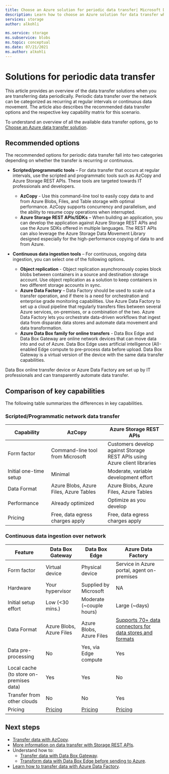 ```yaml
---
title: Choose an Azure solution for periodic data transfer| Microsoft Docs
description: Learn how to choose an Azure solution for data transfer when you are transferring data periodically.
services: storage
author: alkohli

ms.service: storage
ms.subservice: blobs
ms.topic: conceptual
ms.date: 07/21/2021
ms.author: alkohli
---
```


# Solutions for periodic data transfer

This article provides an overview of the data transfer solutions when you are transferring data periodically. Periodic data transfer over the network can be categorized as recurring at regular intervals or continuous data movement. The article also describes the recommended data transfer options and the respective key capability matrix for this scenario.

To understand an overview of all the available data transfer options, go to [Choose an Azure data transfer solution](storage-choose-data-transfer-solution.md).

## Recommended options

The recommended options for periodic data transfer fall into two categories depending on whether the transfer is recurring or continuous.

- **Scripted/programmatic tools** – For data transfer that occurs at regular intervals, use the scripted and programmatic tools such as AzCopy and Azure Storage REST APIs. These tools are targeted towards IT professionals and developers.

  - **AzCopy** - Use this command-line tool to easily copy data to and from Azure Blobs, Files, and Table storage with optimal performance. AzCopy supports concurrency and parallelism, and the ability to resume copy operations when interrupted.
  - **Azure Storage REST APIs/SDKs** – When building an application, you can develop the application against Azure Storage REST APIs and use the Azure SDKs offered in multiple languages. The REST APIs can also leverage the Azure Storage Data Movement Library designed especially for the high-performance copying of data to and from Azure.

- **Continuous data ingestion tools** – For continuous, ongoing data ingestion, you can select one of the following options.

  - **Object replication** - Object replication asynchronously copies block blobs between containers in a source and destination storage account. Use object replication as a solution to keep containers in two different storage accounts in sync.
  - **Azure Data Factory** – Data Factory should be used to scale out a transfer operation, and if there is a need for orchestration and enterprise grade monitoring capabilities. Use Azure Data Factory to set up a cloud pipeline that regularly transfers files between several Azure services, on-premises, or a combination of the two. Azure Data Factory lets you orchestrate data-driven workflows that ingest data from disparate data stores and automate data movement and data transformation.
  - **Azure Data Box family for online transfers** - Data Box Edge and Data Box Gateway are online network devices that can move data into and out of Azure. Data Box Edge uses artificial intelligence (AI)-enabled Edge compute to pre-process data before upload. Data Box Gateway is a virtual version of the device with the same data transfer capabilities.

Data Box online transfer device or Azure Data Factory are set up by IT professionals and can transparently automate data transfer.

## Comparison of key capabilities

The following table summarizes the differences in key capabilities.

### Scripted/Programmatic network data transfer

| Capability                  | AzCopy                                 | Azure Storage REST APIs       |
|-----------------------------|----------------------------------------|-------------------------------|
| Form factor                 | Command-line tool from Microsoft       | Customers develop against Storage <br> REST APIs using Azure client libraries |
| Initial one-time setup     | Minimal                                | Moderate, variable development effort    |
| Data Format                 | Azure Blobs, Azure Files, Azure Tables | Azure Blobs, Azure Files, Azure Tables   |
| Performance                 | Already optimized                      | Optimize as you develop                  |
| Pricing                     | Free, data egress charges apply      | Free, data egress charges apply        |

### Continuous data ingestion over network

| Feature                                       | Data Box Gateway | Data Box Edge   | Azure Data Factory        |
|----------------------------------|-----------------------------------------|--------------------------|---------------------------|
| Form factor                                   | Virtual device             | Physical device          | Service in Azure portal, agent on-premises                                                            |
| Hardware                                      | Your hypervisor            | Supplied by Microsoft    | NA                                                            |
| Initial setup effort                          | Low (<30 mins.)            | Moderate (~couple hours) | Large (~days)                                                 |
| Data Format                                   | Azure Blobs, Azure Files   | Azure Blobs, Azure Files | [Supports 70+ data connectors for data stores and formats](../../data-factory/copy-activity-overview.md#supported-data-stores-and-formats)|
| Data pre-processing                           | No                         | Yes, via Edge compute    | Yes                                                           |
| Local cache<br>(to store on-premises data)    | Yes                        | Yes                      | No                                                            |
| Transfer from other clouds                    | No                         | No                       | Yes                                                           |
| Pricing                                       | [Pricing](https://azure.microsoft.com/pricing/details/storage/databox/gateway/)                    | [Pricing](https://azure.microsoft.com/pricing/details/storage/databox/edge/)                  | [Pricing](https://azure.microsoft.com/pricing/details/data-factory/)                                                       |

## Next steps

- [Transfer data with AzCopy](./storage-use-azcopy-v10.md?toc=/azure/storage/tables/toc.json).
- [More information on data transfer with Storage REST APIs](/dotnet/api/overview/azure/storage).
- Understand how to:
  - [Transfer data with Data Box Gateway](../../databox-gateway/data-box-gateway-deploy-add-shares.md).
  - [Transform data with Data Box Edge before sending to Azure](../../databox-online/azure-stack-edge-deploy-configure-compute.md).
- [Learn how to transfer data with Azure Data Factory](../../data-factory/tutorial-bulk-copy-portal.md).
